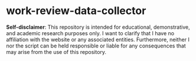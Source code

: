 # work-review-data-collector
**Self-disclaimer**: This repository is intended for educational, demonstrative, and academic research purposes only. I want to clarify that I have no affiliation with the website or any associated entities. Furthermore, neither I nor the script can be held responsible or liable for any consequences that may arise from the use of this repository.
